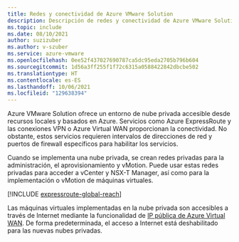 ```yaml
---
title: Redes y conectividad de Azure VMware Solution
description: Descripción de redes y conectividad de Azure VMware Solution.
ms.topic: include
ms.date: 08/10/2021
author: suzizuber
ms.author: v-szuber
ms.service: azure-vmware
ms.openlocfilehash: 0ee52f437027690787ca5dc95eda2705b796b604
ms.sourcegitcommit: 1d56a3ff255f1f72c6315a0588422842dbcbe502
ms.translationtype: HT
ms.contentlocale: es-ES
ms.lasthandoff: 10/06/2021
ms.locfileid: "129638394"
---
```

<!-- Used in introduction.md and concepts-networking.md -->

Azure VMware Solution ofrece un entorno de nube privada accesible desde recursos locales y basados en Azure. Servicios como Azure ExpressRoute y las conexiones VPN o Azure Virtual WAN proporcionan la conectividad. No obstante, estos servicios requieren intervalos de direcciones de red y puertos de firewall específicos para habilitar los servicios.

Cuando se implementa una nube privada, se crean redes privadas para la administración, el aprovisionamiento y vMotion. Puede usar estas redes privadas para acceder a vCenter y NSX-T Manager, así como para la implementación o vMotion de máquinas virtuales.

[!INCLUDE [expressroute-global-reach](expressroute-global-reach.md)]

Las máquinas virtuales implementadas en la nube privada son accesibles a través de Internet mediante la funcionalidad de [IP pública de Azure Virtual WAN](../enable-public-internet-access.md). De forma predeterminada, el acceso a Internet está deshabilitado para las nuevas nubes privadas. 




